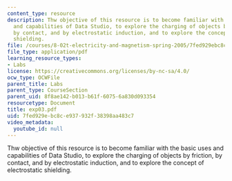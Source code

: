 ```yaml
---
content_type: resource
description: Thw objective of this resource is to become familiar with the basic uses
  and capabilities of Data Studio, to explore the charging of objects by friction,
  by contact, and by electrostatic induction, and to explore the concept of electrostatic
  shielding.
file: /courses/8-02t-electricity-and-magnetism-spring-2005/7fed929ebc8ce937932f38398aa483c7_exp03.pdf
file_type: application/pdf
learning_resource_types:
- Labs
license: https://creativecommons.org/licenses/by-nc-sa/4.0/
ocw_type: OCWFile
parent_title: Labs
parent_type: CourseSection
parent_uid: 8f8ae142-b013-b61f-6075-6a830d093354
resourcetype: Document
title: exp03.pdf
uid: 7fed929e-bc8c-e937-932f-38398aa483c7
video_metadata:
  youtube_id: null
---
```

Thw objective of this resource is to become familiar with the basic uses and capabilities of Data Studio, to explore the charging of objects by friction, by contact, and by electrostatic induction, and to explore the concept of electrostatic shielding.